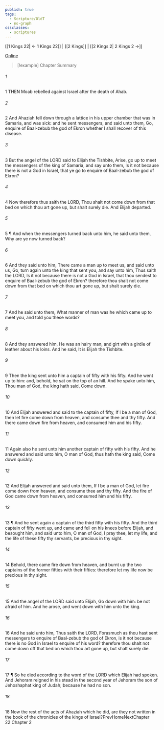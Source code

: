 ```yaml
---
publish: true
tags:
  - Scripture/OldT
  - no-graph
cssclasses:
  - scriptures
---
```

[[1 Kings 22| ← 1 Kings 22]] | [[2 Kings]] | [[2 Kings 2| 2 Kings 2 →]]

[Online](https://churchofjesuschrist.org/study/scriptures/ot/2-kgs/1?lang=eng)

>[!example] Chapter Summary
>
###### 1
1 THEN Moab rebelled against Israel after the death of Ahab.
###### 2
2 And Ahaziah fell down through a lattice in his upper chamber that was in Samaria, and was sick: and he sent messengers, and said unto them, Go, enquire of Baal-zebub the god of Ekron whether I shall recover of this disease.
###### 3
3 But the angel of the LORD said to Elijah the Tishbite, Arise, go up to meet the messengers of the king of Samaria, and say unto them, Is it not because there is not a God in Israel, that ye go to enquire of Baal-zebub the god of Ekron?
###### 4
4 Now therefore thus saith the LORD, Thou shalt not come down from that bed on which thou art gone up, but shalt surely die.  And Elijah departed.
###### 5
5 ¶ And when the messengers turned back unto him, he said unto them, Why are ye now turned back?
###### 6
6 And they said unto him, There came a man up to meet us, and said unto us, Go, turn again unto the king that sent you, and say unto him, Thus saith the LORD, Is it not because there is not a God in Israel, that thou sendest to enquire of Baal-zebub the god of Ekron?  therefore thou shalt not come down from that bed on which thou art gone up, but shalt surely die.
###### 7
7 And he said unto them, What manner of man was he which came up to meet you, and told you these words?
###### 8
8 And they answered him, He was an hairy man, and girt with a girdle of leather about his loins.  And he said, It is Elijah the Tishbite.
###### 9
9 Then the king sent unto him a captain of fifty with his fifty.  And he went up to him: and, behold, he sat on the top of an hill.  And he spake unto him, Thou man of God, the king hath said, Come down.
###### 10
10 And Elijah answered and said to the captain of fifty, If I be a man of God, then let fire come down from heaven, and consume thee and thy fifty.  And there came down fire from heaven, and consumed him and his fifty.
###### 11
11 Again also he sent unto him another captain of fifty with his fifty.  And he answered and said unto him, O man of God, thus hath the king said, Come down quickly.
###### 12
12 And Elijah answered and said unto them, If I be a man of God, let fire come down from heaven, and consume thee and thy fifty.  And the fire of God came down from heaven, and consumed him and his fifty.
###### 13
13 ¶ And he sent again a captain of the third fifty with his fifty.  And the third captain of fifty went up, and came and fell on his knees before Elijah, and besought him, and said unto him, O man of God, I pray thee, let my life, and the life of these fifty thy servants, be precious in thy sight.
###### 14
14 Behold, there came fire down from heaven, and burnt up the two captains of the former fifties with their fifties: therefore let my life now be precious in thy sight.
###### 15
15 And the angel of the LORD said unto Elijah, Go down with him: be not afraid of him.  And he arose, and went down with him unto the king.
###### 16
16 And he said unto him, Thus saith the LORD, Forasmuch as thou hast sent messengers to enquire of Baal-zebub the god of Ekron, is it not because there is no God in Israel to enquire of his word?  therefore thou shalt not come down off that bed on which thou art gone up, but shalt surely die.
###### 17
17 ¶ So he died according to the word of the LORD which Elijah had spoken.  And Jehoram reigned in his stead in the second year of Jehoram the son of Jehoshaphat king of Judah; because he had no son.
###### 18
18 Now the rest of the acts of Ahaziah which he did, are they not written in the book of the chronicles of the kings of Israel?PrevHomeNextChapter 22&nbsp;Chapter 2



